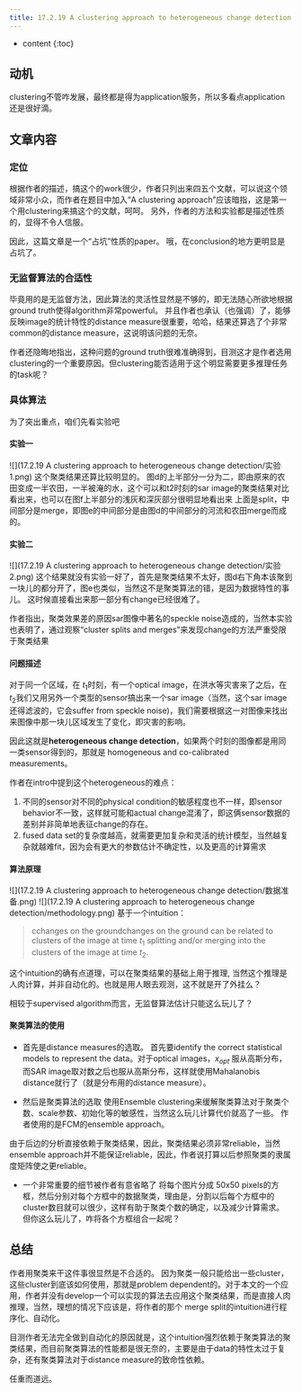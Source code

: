 ```yaml
--- 
title: 17.2.19 A clustering approach to heterogeneous change detection
---
```



* content
{:toc}

## 动机
clustering不管咋发展，最终都是得为application服务，所以多看点application还是很好滴。

## 文章内容
### 定位
根据作者的描述，搞这个的work很少，作者只列出来四五个文献，可以说这个领域非常小众，而作者在题目中加入“A clustering approach”应该暗指，这是第一个用clustering来搞这个的文献，呵呵。
另外，作者的方法和实验都是描述性质的，显得不令人信服。

因此，这篇文章是一个“占坑”性质的paper。
哦，在conclusion的地方更明显是占坑了。
### 无监督算法的合适性
毕竟用的是无监督方法，因此算法的灵活性显然是不够的，即无法随心所欲地根据ground truth使得algorithm非常powerful。
并且作者也承认（也强调）了，能够反映image的统计特性的distance measure很重要，哈哈，结果还算选了个非常common的distance measure，这说明该问题的无奈。

作者还隐晦地指出，这种问题的ground truth很难准确得到，目测这才是作者选用clustering的一个重要原因。但clustering能否适用于这个明显需要更多推理任务的task呢？

### 具体算法
为了突出重点，咱们先看实验吧

#### 实验一
![](17.2.19 A clustering approach to heterogeneous change detection/实验1.png)
这个聚类结果还算比较明显的。
图d的上半部分一分为二，即由原来的农田变成一半农田，一半被淹的水，这个可以和t2时刻的sar image的聚类结果对比看出来，也可以在图f上半部分的浅灰和深灰部分很明显地看出来
上面是split，中间部分是merge，即图e的中间部分是由图d的中间部分的河流和农田merge而成的。

#### 实验二
![](17.2.19 A clustering approach to heterogeneous change detection/实验2.png)
这个结果就没有实验一好了，首先是聚类结果不太好，图d右下角本该聚到一块儿的都分开了，图e也类似，当然这不是聚类算法的错，是因为数据特性的事儿。
这时候直接看出来那一部分有change已经很难了。

作者指出，聚类效果差的原因sar图像中著名的speckle noise造成的，当然本实验也表明了，通过观察“cluster splits and merges”来发现change的方法严重受限于聚类结果

#### 问题描述
对于同一个区域，在 $t_1$时刻，有一个optical image，在洪水等灾害来了之后，在$t_2$我们又用另外一个类型的sensor搞出来一个sar image（当然，这个sar image还得滤波的，它会suffer from speckle noise)，我们需要根据这一对图像来找出来图像中那一块儿区域发生了变化，即灾害的影响。

因此这就是**heterogeneous change detection**，如果两个时刻的图像都是用同一类sensor得到的，那就是 homogeneous and co-calibrated measurements。

作者在intro中提到这个heterogeneous的难点：
1. 不同的sensor对不同的physical condition的敏感程度也不一样，即sensor behavior不一致，这样就可能和actual change混淆了，即这俩sensor数据的差别并非简单地表征change的存在。
2. fused data set的复杂度越高，就需要更加复杂和灵活的统计模型，当然越复杂就越难fit，因为会有更大的参数估计不确定性，以及更高的计算需求

#### 算法原理
![](17.2.19 A clustering approach to heterogeneous change detection/数据准备.png)
![](17.2.19 A clustering approach to heterogeneous change detection/methodology.png)
基于一个intuition：
>cchanges on the groundchanges on the ground can be related to clusters of the image at time $t_1$ splitting and/or merging into the clusters of the image at time $t_2$.

这个intuition的确有点道理，可以在聚类结果的基础上用于推理, 当然这个推理是人肉计算，并非自动化的。也就是用人眼去观测，这不就是开了外挂么？

相较于supervised algorithm而言，无监督算法估计只能这么玩儿了？


#### 聚类算法的使用
* 首先是distance measures的选取。
首先要identify the correct statistical models to represent the data。对于optical images，$x_{opt}$ 服从高斯分布，而SAR image取对数之后也服从高斯分布，这样就使用Mahalanobis distance就行了（就是分布用的distance measure）。

* 然后是聚类算法的选取
使用Ensemble clustering来缓解聚类算法对于聚类个数、scale参数、初始化等的敏感性，当然这么玩儿计算代价就高了一些。
作者使用的是FCM的ensemble approach。

由于后边的分析直接依赖于聚类结果，因此，聚类结果必须非常reliable，当然ensemble approach并不能保证reliable，因此，作者说打算以后参照聚类的隶属度矩阵使之更reliable。

* 一个非常重要的细节被作者有意省略了
将每个图片分成 50x50 pixels的方框，然后分别对每个方框中的数据聚类，理由是，分割以后每个方框中的cluster数目就可以很少，这样有助于聚类个数的确定，以及减少计算需求。
但你这么玩儿了，咋将各个方框组合一起呢？


## 总结
作者用聚类来干这件事很显然是不合适的。
因为聚类一般只能给出一些cluster，这些cluster到底该如何使用，那就是problem dependent的。对于本文的一个应用，作者并没有develop一个可以实现的算法去应用这个聚类结果，而是直接人肉推理，当然，理想的情况下应该是，将作者的那个 merge split的intuition进行程序化、自动化。

目测作者无法完全做到自动化的原因就是，这个intuition强烈依赖于聚类算法的聚类结果，而目前聚类算法的性能都是很无奈的，主要是由于data的特性太过于复杂，还有聚类算法对于distance measure的致命性依赖。

任重而道远。